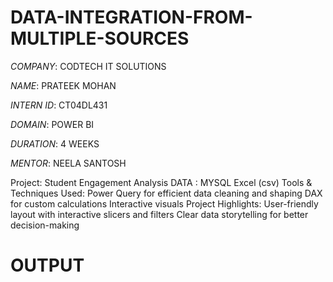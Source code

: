 # DATA-INTEGRATION-FROM-MULTIPLE-SOURCES

*COMPANY*: CODTECH IT SOLUTIONS

*NAME*: PRATEEK MOHAN

*INTERN ID*: CT04DL431

*DOMAIN*: POWER BI

*DURATION*: 4 WEEKS 

*MENTOR*: NEELA SANTOSH

Project: Student Engagement Analysis 
DATA : 
MYSQL
Excel (csv)
Tools & Techniques Used:
Power Query for efficient data cleaning and shaping
DAX for custom calculations
Interactive visuals 
Project Highlights:
User-friendly layout with interactive slicers and filters
Clear data storytelling for better decision-making

# OUTPUT
